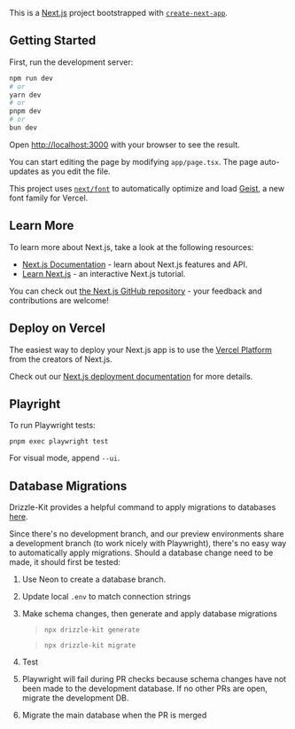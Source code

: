 This is a [Next.js](https://nextjs.org) project bootstrapped with [`create-next-app`](https://nextjs.org/docs/app/api-reference/cli/create-next-app).

## Getting Started

First, run the development server:

```bash
npm run dev
# or
yarn dev
# or
pnpm dev
# or
bun dev
```

Open [http://localhost:3000](http://localhost:3000) with your browser to see the result.

You can start editing the page by modifying `app/page.tsx`. The page auto-updates as you edit the file.

This project uses [`next/font`](https://nextjs.org/docs/app/building-your-application/optimizing/fonts) to automatically optimize and load [Geist](https://vercel.com/font), a new font family for Vercel.

## Learn More

To learn more about Next.js, take a look at the following resources:

- [Next.js Documentation](https://nextjs.org/docs) - learn about Next.js features and API.
- [Learn Next.js](https://nextjs.org/learn) - an interactive Next.js tutorial.

You can check out [the Next.js GitHub repository](https://github.com/vercel/next.js) - your feedback and contributions are welcome!

## Deploy on Vercel

The easiest way to deploy your Next.js app is to use the [Vercel Platform](https://vercel.com/new?utm_medium=default-template&filter=next.js&utm_source=create-next-app&utm_campaign=create-next-app-readme) from the creators of Next.js.

Check out our [Next.js deployment documentation](https://nextjs.org/docs/app/building-your-application/deploying) for more details.

## Playright

To run Playwright tests:

```
pnpm exec playwright test
```

For visual mode, append `--ui`.

## Database Migrations

Drizzle-Kit provides a helpful command to apply migrations to databases [here](https://orm.drizzle.team/docs/migrations).

Since there's no development branch, and our preview environments share a development branch (to work nicely with Playwright), there's no easy way to automatically apply migrations. Should a database change need to be made, it should first be tested:

1. Use Neon to create a database branch.
2. Update local `.env` to match connection strings
3. Make schema changes, then generate and apply database migrations

   > `npx drizzle-kit generate`

   > `npx drizzle-kit migrate`

4. Test
5. Playwright will fail during PR checks because schema changes have not been made to the development database. If no other PRs are open, migrate the development DB.
6. Migrate the main database when the PR is merged
